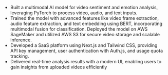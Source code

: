* Built a multimodal AI model for video sentiment and emotion analysis, leveraging PyTorch to process video, audio,
  and text inputs.
* Trained the model with advanced features like video frame extraction, audio feature extraction, and text embedding
  using BERT, incorporating multimodal fusion for classification. Deployed the model on AWS SageMaker and utilized
  AWS S3 for secure video storage and scalable inference.
* Developed a SaaS platform using Next.js and Tailwind CSS, providing API key management, user authentication
  with Auth.js, and usage quota tracking.
* Delivered real-time analysis results with a modern UI, enabling users to gain insights from uploaded videos efficiently
  
